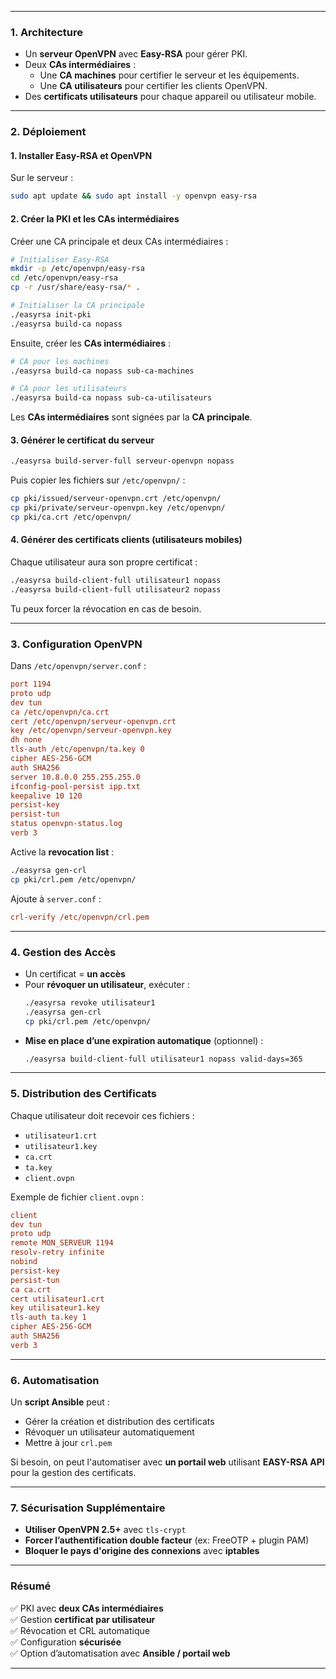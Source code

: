 
---

### **1. Architecture**
- Un **serveur OpenVPN** avec **Easy-RSA** pour gérer PKI.
- Deux **CAs intermédiaires** :
  - Une **CA machines** pour certifier le serveur et les équipements.
  - Une **CA utilisateurs** pour certifier les clients OpenVPN.
- Des **certificats utilisateurs** pour chaque appareil ou utilisateur mobile.

---

### **2. Déploiement**
#### **1. Installer Easy-RSA et OpenVPN**
Sur le serveur :
```bash
sudo apt update && sudo apt install -y openvpn easy-rsa
```

#### **2. Créer la PKI et les CAs intermédiaires**
Créer une CA principale et deux CAs intermédiaires :

```bash
# Initialiser Easy-RSA
mkdir -p /etc/openvpn/easy-rsa
cd /etc/openvpn/easy-rsa
cp -r /usr/share/easy-rsa/* .

# Initialiser la CA principale
./easyrsa init-pki
./easyrsa build-ca nopass
```
Ensuite, créer les **CAs intermédiaires** :
```bash
# CA pour les machines
./easyrsa build-ca nopass sub-ca-machines

# CA pour les utilisateurs
./easyrsa build-ca nopass sub-ca-utilisateurs
```
Les **CAs intermédiaires** sont signées par la **CA principale**.

#### **3. Générer le certificat du serveur**
```bash
./easyrsa build-server-full serveur-openvpn nopass
```
Puis copier les fichiers sur `/etc/openvpn/` :
```bash
cp pki/issued/serveur-openvpn.crt /etc/openvpn/
cp pki/private/serveur-openvpn.key /etc/openvpn/
cp pki/ca.crt /etc/openvpn/
```

#### **4. Générer des certificats clients (utilisateurs mobiles)**
Chaque utilisateur aura son propre certificat :
```bash
./easyrsa build-client-full utilisateur1 nopass
./easyrsa build-client-full utilisateur2 nopass
```
Tu peux forcer la révocation en cas de besoin.

---

### **3. Configuration OpenVPN**
Dans `/etc/openvpn/server.conf` :
```ini
port 1194
proto udp
dev tun
ca /etc/openvpn/ca.crt
cert /etc/openvpn/serveur-openvpn.crt
key /etc/openvpn/serveur-openvpn.key
dh none
tls-auth /etc/openvpn/ta.key 0
cipher AES-256-GCM
auth SHA256
server 10.8.0.0 255.255.255.0
ifconfig-pool-persist ipp.txt
keepalive 10 120
persist-key
persist-tun
status openvpn-status.log
verb 3
```
Active la **revocation list** :
```bash
./easyrsa gen-crl
cp pki/crl.pem /etc/openvpn/
```
Ajoute à `server.conf` :
```ini
crl-verify /etc/openvpn/crl.pem
```

---

### **4. Gestion des Accès**
- Un certificat = **un accès**
- Pour **révoquer un utilisateur**, exécuter :
  ```bash
  ./easyrsa revoke utilisateur1
  ./easyrsa gen-crl
  cp pki/crl.pem /etc/openvpn/
  ```
- **Mise en place d’une expiration automatique** (optionnel) :
  ```bash
  ./easyrsa build-client-full utilisateur1 nopass valid-days=365
  ```

---

### **5. Distribution des Certificats**
Chaque utilisateur doit recevoir ces fichiers :
- `utilisateur1.crt`
- `utilisateur1.key`
- `ca.crt`
- `ta.key`
- `client.ovpn`

Exemple de fichier `client.ovpn` :
```ini
client
dev tun
proto udp
remote MON_SERVEUR 1194
resolv-retry infinite
nobind
persist-key
persist-tun
ca ca.crt
cert utilisateur1.crt
key utilisateur1.key
tls-auth ta.key 1
cipher AES-256-GCM
auth SHA256
verb 3
```

---

### **6. Automatisation**
Un **script Ansible** peut :
- Gérer la création et distribution des certificats
- Révoquer un utilisateur automatiquement
- Mettre à jour `crl.pem`

Si besoin, on peut l'automatiser avec **un portail web** utilisant **EASY-RSA API** pour la gestion des certificats.

---

### **7. Sécurisation Supplémentaire**
- **Utiliser OpenVPN 2.5+** avec `tls-crypt`
- **Forcer l’authentification double facteur** (ex: FreeOTP + plugin PAM)
- **Bloquer le pays d'origine des connexions** avec **iptables**

---

### **Résumé**
✅ PKI avec **deux CAs intermédiaires**  
✅ Gestion **certificat par utilisateur**  
✅ Révocation et CRL automatique  
✅ Configuration **sécurisée**  
✅ Option d’automatisation avec **Ansible / portail web**

---

